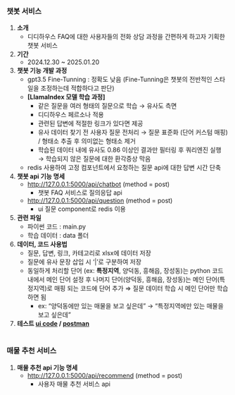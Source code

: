 ### 챗봇 서비스

1. **소개**
   - 디디하우스 FAQ에 대한 사용자들의 전화 상담 과정을 간편하게 하고자 기획한 챗봇 서비스
2. **기간**
   - 2024.12.30 ~ 2025.01.20
3. **챗봇 기능 개발 과정**
   - gpt3.5 Fine-Tunning : 정확도 낮음 (Fine-Tunning은 챗봇의 전반적인 스타일을 조정하는데 적합하다고 판단)
   - **[LlamaIndex 모델 학습 과정]**
     - 같은 질문을 여러 형태의 질문으로 학습 → 유사도 측면
     - 디디하우스 페르소나 적용
     - 관련된 답변에 적절한 링크가 있다면 제공
     - 유사 데이터 찾기 전 사용자 질문 전처리 → 질문 표준화 (단어 커스텀 매핑) / 형태소 추출 후 의미없는 형태소 제거
     - 학습된 데이터 내에 유사도 0.86 이상인 결과만 필터링 후 쿼리엔진 실행 → 학습되지 않은 질문에 대한 환각증상 막음
   - redis 사용하여 고정 컴포넌트에서 요청하는 질문 api에 대한 답변 시간 단축
4. **챗봇 api 기능 명세**
   - http://127.0.0.1:5000/api/chatbot (method = post)
     - 챗봇 FAQ 서비스로 질의응답 api
   - http://127.0.0.1:5000/api/question (method = post)
     - ui 질문 component로 redis 이용
5. **관련 파일**
   - 파이썬 코드 : main.py
   - 학습 데이터 : data 폴더
6. **데이터, 코드 사용법**
   - 질문, 답변, 링크, 카테고리로 xlsx에 데이터 저장
   - 질문에 유사 문장 삽입 시 ‘|’로 구분하여 저장
   - 동일하게 처리할 단어 (ex: **특정지역**, 양덕동, 흥해읍, 장성동)는 python 코드 내에서 메인 단어 설정 후 나머지 단어(양덕동, 흥해읍, 장성동)는 메인 단어(특정지역)로 매핑 되는 코드에 단어 추가 ⇒ 질문 데이터 학습 시 메인 단어만 학습하면 됨
     - ex: “양덕동에만 있는 매물을 보고 싶은데” → “특정지역에만 있는 매물을 보고 싶은데”
7. **테스트 [ui code](https://github.com/LeeHannaa/chatbot_csr.git) / [postman](https://leehannanaa.postman.co/workspace/My-Workspace~c627d9ef-7ce2-4938-8d37-46f1b9f1678f/collection/28908791-15e011e0-ca1c-4bb9-ac3d-9059e05136d1?origin=tab-menu)**

#

### 매물 추천 서비스

1. **매물 추천 api 기능 명세**
   - http://127.0.0.1:5000/api/recommend (method = post)
     - 사용자 매물 추천 서비스 api

